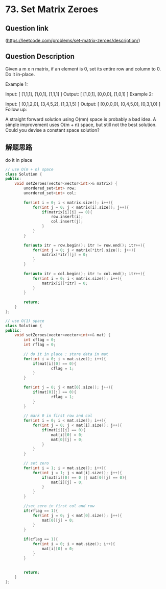 # 73. Set Matrix Zeroes

## Question link
(https://leetcode.com/problems/set-matrix-zeroes/description/)

## Question Description

Given a m x n matrix, if an element is 0, set its entire row and column to 0. Do it in-place.

Example 1:

Input: 
[
  [1,1,1],
  [1,0,1],
  [1,1,1]
]
Output: 
[
  [1,0,1],
  [0,0,0],
  [1,0,1]
]
Example 2:

Input: 
[
  [0,1,2,0],
  [3,4,5,2],
  [1,3,1,5]
]
Output: 
[
  [0,0,0,0],
  [0,4,5,0],
  [0,3,1,0]
]
Follow up:

A straight forward solution using O(mn) space is probably a bad idea.
A simple improvement uses O(m + n) space, but still not the best solution.
Could you devise a constant space solution?

## 解题思路
do it in place

```c++
// use O(m + n) space
class Solution {
public:
    void setZeroes(vector<vector<int>>& matrix) {
        unordered_set<int> row;
        unordered_set<int> col;
        
        for(int i = 0; i < matrix.size(); i++){
            for(int j = 0; j < matrix[i].size(); j++){
                if(matrix[i][j] == 0){
                    row.insert(i);
                    col.insert(j);
                }
            }
        }
        
        for(auto itr = row.begin(); itr != row.end(); itr++){
            for(int j = 0; j < matrix[*itr].size(); j++){
                matrix[*itr][j] = 0;
            }
        }
        
        for(auto itr = col.begin(); itr != col.end(); itr++){
            for(int i = 0; i < matrix.size(); i++){
                matrix[i][*itr] = 0;
            }
        }
        
        return;
    }
};

// use O(1) space
class Solution {
public:
    void setZeroes(vector<vector<int>>& mat) {
        int cflag = 0;
        int rflag = 0;
        
        // do it in place : store data in mat
        for(int i = 0; i < mat.size(); i++){
            if(mat[i][0] == 0){
                    cflag = 1;
            }
        }
        
        for(int j = 0; j < mat[0].size(); j++){
            if(mat[0][j] == 0){
                    rflag = 1;
            }
        }
        
        // mark 0 in first row and col
        for(int i = 0; i < mat.size(); i++){
            for(int j = 0; j < mat[i].size(); j++){
                if(mat[i][j] == 0){
                    mat[i][0] = 0;
                    mat[0][j] = 0;
                }
            }
        }
        
        // set zero
        for(int i = 1; i < mat.size(); i++){
            for(int j = 1; j < mat[i].size(); j++){
                if(mat[i][0] == 0 || mat[0][j] == 0){
                    mat[i][j] = 0;
                }
            }
        }
        
        //set zero in first col and row
        if(rflag == 1){
            for(int j = 0; j < mat[0].size(); j++){
                mat[0][j] = 0;
            }
        }
        
        if(cflag == 1){
            for(int i = 0; i < mat.size(); i++){
                mat[i][0] = 0;
            }
        }
        
        
        return;
    }
};
```